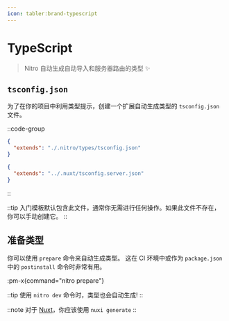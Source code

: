 ```yaml
---
icon: tabler:brand-typescript
---
```


# TypeScript

> Nitro 自动生成自动导入和服务器路由的类型 :sparkles:

## `tsconfig.json`

为了在你的项目中利用类型提示，创建一个扩展自动生成类型的 `tsconfig.json` 文件。

::code-group
```json [tsconfig.json (nitro)]
{
  "extends": "./.nitro/types/tsconfig.json"
}
```

```json [server/tsconfig.json (nuxt)]
{
  "extends": "../.nuxt/tsconfig.server.json"
}
```
::

::tip
入门模板默认包含此文件，通常你无需进行任何操作。如果此文件不存在，你可以手动创建它。
::

## 准备类型

你可以使用 `prepare` 命令来自动生成类型。
这在 CI 环境中或作为 `package.json` 中的 `postinstall` 命令时非常有用。

:pm-x{command="nitro prepare"}

::tip
使用 `nitro dev` 命令时，类型也会自动生成!
::

::note
对于 [Nuxt](https://nuxt.com)，你应该使用 `nuxi generate`
::


